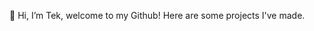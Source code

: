 👋 Hi, I’m Tek, welcome to my Github! Here are some projects I've made.

<!---
teksongeap/teksongeap is a ✨ special ✨ repository because its `README.md` (this file) appears on your GitHub profile.
You can click the Preview link to take a look at your changes.
--->
